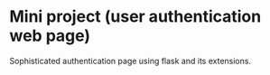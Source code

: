 # Mini project (user authentication web page)
Sophisticated authentication page using flask and its extensions.
